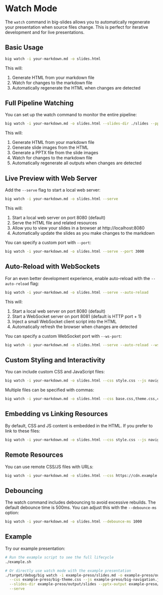 # Watch Mode

The `watch` command in big-slides allows you to automatically regenerate your presentation when source files change. This is perfect for iterative development and for live presentations.

## Basic Usage

```bash
big watch -i your-markdown.md -o slides.html
```

This will:
1. Generate HTML from your markdown file
2. Watch for changes to the markdown file
3. Automatically regenerate the HTML when changes are detected

## Full Pipeline Watching

You can set up the watch command to monitor the entire pipeline:

```bash
big watch -i your-markdown.md -o slides.html --slides-dir ./slides --pptx-output presentation.pptx
```

This will:
1. Generate HTML from your markdown file
2. Generate slide images from the HTML
3. Generate a PPTX file from the slide images
4. Watch for changes to the markdown file
5. Automatically regenerate all outputs when changes are detected

## Live Preview with Web Server

Add the `--serve` flag to start a local web server:

```bash
big watch -i your-markdown.md -o slides.html --serve
```

This will:
1. Start a local web server on port 8080 (default)
2. Serve the HTML file and related resources
3. Allow you to view your slides in a browser at http://localhost:8080
4. Automatically update the slides as you make changes to the markdown

You can specify a custom port with `--port`:

```bash
big watch -i your-markdown.md -o slides.html --serve --port 3000
```

## Auto-Reload with WebSockets

For an even better development experience, enable auto-reload with the `--auto-reload` flag:

```bash
big watch -i your-markdown.md -o slides.html --serve --auto-reload
```

This will:
1. Start a local web server on port 8080 (default)
2. Start a WebSocket server on port 8081 (default is HTTP port + 1)
3. Inject a small WebSocket client script into the HTML
4. Automatically refresh the browser when changes are detected

You can specify a custom WebSocket port with `--ws-port`:

```bash
big watch -i your-markdown.md -o slides.html --serve --auto-reload --ws-port 9000
```

## Custom Styling and Interactivity

You can include custom CSS and JavaScript files:

```bash
big watch -i your-markdown.md -o slides.html --css style.css --js navigation.js --serve
```

Multiple files can be specified with commas:

```bash
big watch -i your-markdown.md -o slides.html --css base.css,theme.css,custom.css --serve
```

## Embedding vs Linking Resources

By default, CSS and JS content is embedded in the HTML. If you prefer to link to these files:

```bash
big watch -i your-markdown.md -o slides.html --css style.css --js navigation.js --mode=link --serve
```

## Remote Resources

You can use remote CSS/JS files with URLs:

```bash
big watch -i your-markdown.md -o slides.html --css https://cdn.example.com/style.css --serve
```

## Debouncing

The watch command includes debouncing to avoid excessive rebuilds. The default debounce time is 500ms. You can adjust this with the `--debounce-ms` option:

```bash
big watch -i your-markdown.md -o slides.html --debounce-ms 1000
```

## Example

Try our example presentation:

```bash
# Run the example script to see the full lifecycle
./example.sh

# Or directly use watch mode with the example presentation
./target/debug/big watch -i example-preso/slides.md -o example-preso/output/slides.html \
  --css example-preso/big-theme.css --js example-preso/big-navigation.js \
  --slides-dir example-preso/output/slides --pptx-output example-preso/output/presentation.pptx \
  --serve
```